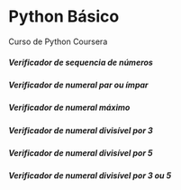 # Python Básico
Curso de Python Coursera

##### Verificador de sequencia de números
##### Verificador de numeral par ou ímpar
##### Verificador de numeral máximo
##### Verificador de numeral divisível por 3
##### Verificador de numeral divisível por 5
##### Verificador de numeral divisível por 3 ou  5

